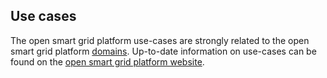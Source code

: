 ## Use cases
The open smart grid platform use-cases are strongly related to the open smart grid platform [domains](Domains/README.md).
Up-to-date information on use-cases can be found on the [open smart grid platform website](http://www.opensmartgridplatform.org).


